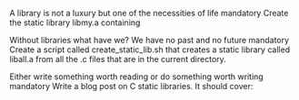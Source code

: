 A library is not a luxury but one of the necessities of life mandatory Create the static library libmy.a containing

Without libraries what have we? We have no past and no future mandatory Create a script called create_static_lib.sh that creates a static library called liball.a from all the .c files that are in the current directory.

Either write something worth reading or do something worth writing mandatory Write a blog post on C static libraries. It should cover:
